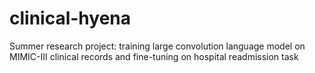 # clinical-hyena
Summer research project: training large convolution language model on MIMIC-III clinical records and fine-tuning on hospital readmission task
